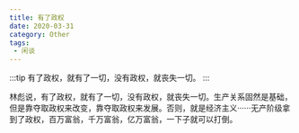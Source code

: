 ```yaml
---
title: 有了政权
date: 2020-03-31
category: Other
tags:
 - 闲谈
---
```


:::tip
有了政权，就有了一切，没有政权，就丧失一切。
:::

<!-- more -->

林彪说，有了政权，就有了一切，没有政权，就丧失一切。生产关系固然是基础，但是靠夺取政权来改变，靠夺取政权来发展。否则，就是经济主义······无产阶级拿到了政权，百万富翁，千万富翁，亿万富翁，一下子就可以打倒。